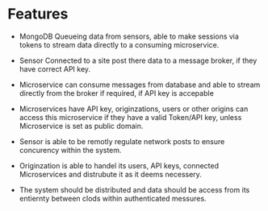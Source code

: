 # Features
* MongoDB Queueing data from sensors, able to make sessions via tokens to stream data directly to a consuming microservice.

* Sensor Connected to a site post there data to a message broker, if they have correct API key. 

* Microservice can consume messages from database and able to stream directly from the broker if required, if API key is accepable

* Microservices have API key, originzations, users or other origins can access this microservice if they have a valid Token/API key, unless Microservice is set as public domain.

* Sensor is able to be remotly regulate network posts to ensure concurency within the system.

* Originzation is able to handel its users, API keys, connected Microservices and distrubute it as it deems necessery.

* The system should be distributed and data should be access from its entiernty between clods within authenticated messures. 
